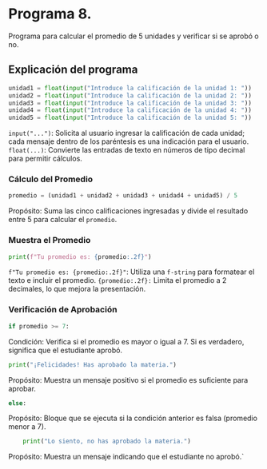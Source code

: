 # Programa 8. 
Programa para calcular el promedio de 5 unidades y verificar si se aprobó o no.
## Explicación del programa 

```python
unidad1 = float(input("Introduce la calificación de la unidad 1: "))
unidad2 = float(input("Introduce la calificación de la unidad 2: "))
unidad3 = float(input("Introduce la calificación de la unidad 3: "))
unidad4 = float(input("Introduce la calificación de la unidad 4: "))
unidad5 = float(input("Introduce la calificación de la unidad 5: "))
```

`input("...")`: Solicita al usuario ingresar la calificación de cada unidad; cada mensaje dentro de los paréntesis es una indicación para el usuario.
`float(...)`: Convierte las entradas de texto en números de tipo decimal para permitir cálculos.

### Cálculo del Promedio

```python
promedio = (unidad1 + unidad2 + unidad3 + unidad4 + unidad5) / 5
```
Propósito: Suma las cinco calificaciones ingresadas y divide el resultado entre 5 para calcular el `promedio`.

### Muestra el Promedio
```python
print(f"Tu promedio es: {promedio:.2f}")
```
`f"Tu promedio es: {promedio:.2f}"`: Utiliza una `f-string` para formatear el texto e incluir el promedio.
`{promedio:.2f}:` Limita el promedio a 2 decimales, lo que mejora la presentación.

### Verificación de Aprobación
```python
if promedio >= 7:
```
Condición: Verifica si el promedio es mayor o igual a 7. Si es verdadero, significa que el estudiante aprobó.

```python
print("¡Felicidades! Has aprobado la materia.")
```
Propósito: Muestra un mensaje positivo si el promedio es suficiente para aprobar.

```python
else:
```
Propósito: Bloque que se ejecuta si la condición anterior es falsa (promedio menor a 7).

```python
    print("Lo siento, no has aprobado la materia.")
```
Propósito: Muestra un mensaje indicando que el estudiante no aprobó.`

